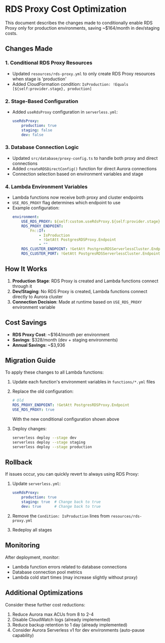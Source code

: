# RDS Proxy Cost Optimization

This document describes the changes made to conditionally enable RDS Proxy only for production environments, saving ~$164/month in dev/staging costs.

## Changes Made

### 1. Conditional RDS Proxy Resources
- Updated `resources/rds-proxy.yml` to only create RDS Proxy resources when stage is 'production'
- Added CloudFormation condition: `IsProduction: !Equals [${self:provider.stage}, production]`

### 2. Stage-Based Configuration
- Added `useRdsProxy` configuration in `serverless.yml`:
  ```yaml
  useRdsProxy:
      production: true
      staging: false
      dev: false
  ```

### 3. Database Connection Logic
- Updated `src/database/proxy-config.ts` to handle both proxy and direct connections
- Added `createRDSDirectConfig()` function for direct Aurora connections
- Connection selection based on environment variables and stage

### 4. Lambda Environment Variables
- Lambda functions now receive both proxy and cluster endpoints
- `USE_RDS_PROXY` flag determines which endpoint to use
- Example configuration:
  ```yaml
  environment:
      USE_RDS_PROXY: ${self:custom.useRdsProxy.${self:provider.stage}}
      RDS_PROXY_ENDPOINT:
          Fn::If:
              - IsProduction
              - !GetAtt PostgresRDSProxy.Endpoint
              - ""
      RDS_CLUSTER_ENDPOINT: !GetAtt PostgresRDSServerlessCluster.Endpoint.Address
      RDS_CLUSTER_PORT: !GetAtt PostgresRDSServerlessCluster.Endpoint.Port
  ```

## How It Works

1. **Production Stage**: RDS Proxy is created and Lambda functions connect through it
2. **Dev/Staging**: No RDS Proxy is created, Lambda functions connect directly to Aurora cluster
3. **Connection Decision**: Made at runtime based on `USE_RDS_PROXY` environment variable

## Cost Savings

- **RDS Proxy Cost**: ~$164/month per environment
- **Savings**: $328/month (dev + staging environments)
- **Annual Savings**: ~$3,936

## Migration Guide

To apply these changes to all Lambda functions:

1. Update each function's environment variables in `functions/*.yml` files
2. Replace the old configuration:
   ```yaml
   # Old
   RDS_PROXY_ENDPOINT: !GetAtt PostgresRDSProxy.Endpoint
   USE_RDS_PROXY: true
   ```
   With the new conditional configuration shown above

3. Deploy changes:
   ```bash
   serverless deploy --stage dev
   serverless deploy --stage staging
   serverless deploy --stage production
   ```

## Rollback

If issues occur, you can quickly revert to always using RDS Proxy:

1. Update `serverless.yml`:
   ```yaml
   useRdsProxy:
       production: true
       staging: true  # Change back to true
       dev: true      # Change back to true
   ```

2. Remove the `Condition: IsProduction` lines from `resources/rds-proxy.yml`

3. Redeploy all stages

## Monitoring

After deployment, monitor:
- Lambda function errors related to database connections
- Database connection pool metrics
- Lambda cold start times (may increase slightly without proxy)

## Additional Optimizations

Consider these further cost reductions:
1. Reduce Aurora max ACUs from 8 to 2-4
2. Disable CloudWatch logs (already implemented)
3. Reduce backup retention to 1 day (already implemented)
4. Consider Aurora Serverless v1 for dev environments (auto-pause capability)